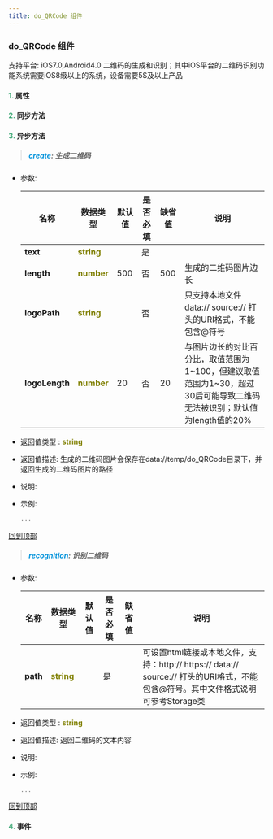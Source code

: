 ```yaml
---
title: do_QRCode 组件
---
```


### do_QRCode 组件

 支持平台: iOS7.0,Android4.0
 二维码的生成和识别；其中iOS平台的二维码识别功能系统需要iOS8级以上的系统，设备需要5S及以上产品

#### <font color ='#40A977'>**1.**</font> 属性

#### <font color ='#40A977'>**2.**</font> 同步方法

#### <font color ='#40A977'>**3.**</font> 异步方法

>##### <font color ='#0092db'>**create**</font>: 生成二维码

- 参数:

  名称 | 数据类型 |默认值|是否必填|缺省值|说明
  ---- |-------------  |----------|--------------|--------|------
  **text** |<font color ='#808000'>**string**</font> |  | 是||
  **length** |<font color ='#808000'>**number**</font> | 500 | 否|500|生成的二维码图片边长
  **logoPath** |<font color ='#808000'>**string**</font> |  | 否||只支持本地文件data:// source:// 打头的URI格式，不能包含@符号
  **logoLength** |<font color ='#808000'>**number**</font> | 20 | 否|20|与图片边长的对比百分比，取值范围为1~100，但建议取值范围为1~30，超过30后可能导致二维码无法被识别；默认值为length值的20%
- 返回值类型 : <font color ='#808000'>**string**</font>
- 返回值描述: 生成的二维码图片会保存在data://temp/do_QRCode目录下，并返回生成的二维码图片的路径
- 说明: 
- 示例:

  ```javascript
  ...

  ```

[回到顶部](#top)

>##### <font color ='#0092db'>**recognition**</font>: 识别二维码

- 参数:

  名称 | 数据类型 |默认值|是否必填|缺省值|说明
  ---- |-------------  |----------|--------------|--------|------
  **path** |<font color ='#808000'>**string**</font> |  | 是||可设置html链接或本地文件，支持：http:// https:// data:// source:// 打头的URI格式，不能包含@符号。其中文件格式说明可参考Storage类
- 返回值类型 : <font color ='#808000'>**string**</font>
- 返回值描述: 返回二维码的文本内容
- 说明: 
- 示例:

  ```javascript
  ...

  ```

[回到顶部](#top)


#### <font color ='#40A977'>**4.**</font> 事件


